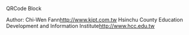 QRCode Block

Author: Chi-Wen Fann<http://www.kipt.com.tw>
             Hsinchu County Education Development and Information Institute<http://www.hcc.edu.tw> 

